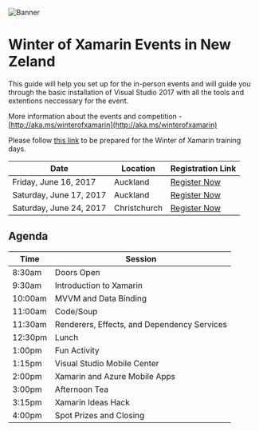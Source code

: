 ![Banner](Preperation/Images/banner.png)

# Winter of Xamarin Events in New Zeland #

This guide will help you set up for the in-person events and will guide you through the basic installation of Visual Studio 2017 with all the tools and extentions neccessary for the event.

More information about the events and competition - [http://aka.ms/winterofxamarin](http://aka.ms/winterofxamarin)

Please follow [this link](Preperation/README.md) to be prepared for the Winter of Xamarin training days.

Date | Location | Registration Link
------------ | ------------- | ------------ 
Friday, June 16, 2017 | Auckland | [Register Now](https://www.microsoftevents.com/profile/form/index.cfm?PKformID=0x2119489d80d)
Saturday, June 17, 2017 | Auckland | [Register Now](https://www.microsoftevents.com/profile/form/index.cfm?PKformID=0x2119774ea40)
Saturday, June 24, 2017 | Christchurch | [Register Now](https://www.microsoftevents.com/profile/form/index.cfm?PKformID=0x21199645579)

## Agenda ##
Time | Session
------------ | -------------
8:30am | Doors Open
9:30am | Introduction to Xamarin
10:00am | MVVM and Data Binding
11:00am | Code/Soup
11:30am | Renderers, Effects, and Dependency Services
12:30pm | Lunch
1:00pm | Fun Activity
1:15pm | Visual Studio Mobile Center
2:00pm | Xamarin and Azure Mobile Apps
3:00pm | Afternoon Tea
3:15pm | Xamarin Ideas Hack
4:00pm | Spot Prizes and Closing

